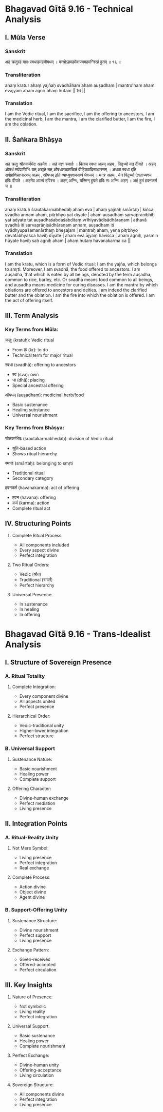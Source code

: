 # Bhagavad Gītā 9.16 - Technical Analysis

## I. Mūla Verse

### Sanskrit
अहं क्रतुरहं यज्ञः स्वधाहमहमौषधम् ।
मन्त्रोऽहमहमेवाज्यमहमग्निरहं हुतम् ॥ १६ ॥

### Transliteration
ahaṃ kratur ahaṃ yajñaḥ svadhāham aham auṣadham |
mantro'ham aham evājyam aham agnir ahaṃ hutam || 16 ||

### Translation
I am the Vedic ritual, I am the sacrifice, I am the offering to ancestors, I am the medicinal herb, I am the mantra, I am the clarified butter, I am the fire, I am the oblation.

## II. Śaṅkara Bhāṣya

### Sanskrit
अहं क्रतुः श्रौतकर्मभेदः अहमेव । अहं यज्ञः स्मार्तः । किञ्च स्वधा अन्नम् अहम् , पितृभ्यो यत् दीयते । अहम् औषधं सर्वप्राणिभिः यत् अद्यते तत् औषधशब्दशब्दितं व्रीहियवादिसाधारणम् । अथवा स्वधा इति सर्वप्राणिसाधारणम् अन्नम् , औषधम् इति व्याध्युपशमनार्थं भेषजम् । मन्त्रः अहम् , येन पितृभ्यो देवताभ्यश्च हविः दीयते । अहमेव आज्यं हविश्च । अहम् अग्निः, यस्मिन् हूयते हविः सः अग्निः अहम् । अहं हुतं हवनकर्म च ॥

### Transliteration
ahaṃ kratuḥ śrautakarmabhedaḥ aham eva | ahaṃ yajñaḥ smārtaḥ | kiñca svadhā annam aham, pitṛbhyo yat dīyate | aham auṣadhaṃ sarvaprāṇibhiḥ yat adyate tat auṣadhaśabdaśabditaṃ vrīhiyavādisādhāraṇam | athavā svadhā iti sarvaprāṇisādhāraṇam annam, auṣadham iti vyādhyupaśamanārthaṃ bheṣajam | mantraḥ aham, yena pitṛbhyo devatābhyaśca haviḥ dīyate | aham eva ājyaṃ haviśca | aham agniḥ, yasmin hūyate haviḥ saḥ agniḥ aham | ahaṃ hutaṃ havanakarma ca ||

### Translation
I am the kratu, which is a form of Vedic ritual; I am the yajña, which belongs to smṛti. Moreover, I am svadhā, the food offered to ancestors. I am auṣadha, that which is eaten by all beings, denoted by the term auṣadha, common to rice, barley, etc. Or svadhā means food common to all beings, and auṣadha means medicine for curing diseases. I am the mantra by which oblations are offered to ancestors and deities. I am indeed the clarified butter and the oblation. I am the fire into which the oblation is offered. I am the act of offering itself.

## III. Term Analysis

### Key Terms from Mūla:

क्रतुः (kratuḥ): Vedic ritual
  - From कृ (kṛ): to do
  - Technical term for major ritual

स्वधा (svadhā): offering to ancestors
  - स्व (sva): own
  - धा (dhā): placing
  - Special ancestral offering

औषधम् (auṣadham): medicinal herb/food
  - Basic sustenance
  - Healing substance
  - Universal nourishment

### Key Terms from Bhāṣya:

श्रौतकर्मभेदः (śrautakarmabhedaḥ): division of Vedic ritual
  - श्रुति-based action
  - Shows ritual hierarchy

स्मार्तः (smārtaḥ): belonging to smṛti
  - Traditional ritual
  - Secondary category

हवनकर्म (havanakarma): act of offering
  - हवन (havana): offering
  - कर्म (karma): action
  - Complete ritual act

## IV. Structuring Points

1. Complete Ritual Process:
   - All components included
   - Every aspect divine
   - Perfect integration

2. Two Ritual Orders:
   - Vedic (श्रौत)
   - Traditional (स्मार्त)
   - Perfect hierarchy

3. Universal Presence:
   - In sustenance
   - In healing
   - In offering

# Bhagavad Gītā 9.16 - Trans-Idealist Analysis

## I. Structure of Sovereign Presence

### A. Ritual Totality
1. Complete Integration:
   - Every component divine
   - All aspects united
   - Perfect presence

2. Hierarchical Order:
   - Vedic-traditional unity
   - Higher-lower integration
   - Perfect structure

### B. Universal Support
1. Sustenance Nature:
   - Basic nourishment
   - Healing power
   - Complete support

2. Offering Character:
   - Divine-human exchange
   - Perfect mediation
   - Living presence

## II. Integration Points

### A. Ritual-Reality Unity
1. Not Mere Symbol:
   - Living presence
   - Perfect integration
   - Real exchange

2. Complete Process:
   - Action divine
   - Object divine
   - Agent divine

### B. Support-Offering Unity
1. Sustenance Structure:
   - Divine nourishment
   - Perfect support
   - Living presence

2. Exchange Pattern:
   - Given-received
   - Offered-accepted
   - Perfect circulation

## III. Key Insights

1. Nature of Presence:
   - Not symbolic
   - Living reality
   - Perfect integration

2. Universal Support:
   - Basic sustenance
   - Healing power
   - Complete nourishment

3. Perfect Exchange:
   - Divine-human unity
   - Offering-acceptance
   - Living circulation

4. Sovereign Structure:
   - All components divine
   - Perfect integration
   - Living presence
